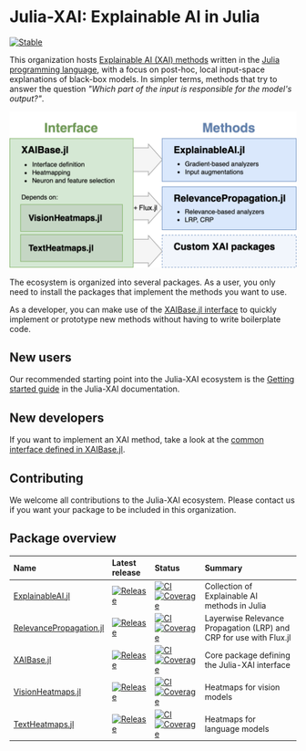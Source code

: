 # Julia-XAI: Explainable AI in Julia
[![Stable][docs-bdg]][docs-url]

This organization hosts [Explainable AI (XAI) methods][wiki-xai] 
written in the [Julia programming language][julia-url],
with a focus on post-hoc, local input-space explanations of black-box models.
In simpler terms, methods that try to answer the question 
*"Which part of the input is responsible for the model's output?"*.

![Julia-XAI ecosystem diagram](https://raw.githubusercontent.com/Julia-XAI/XAIDocs/getting-started/dev/assets/org.png)

The ecosystem is organized into several packages.
As a user, you only need to install the packages that implement the methods you want to use.

As a developer, you can make use of the [XAIBase.jl interface][docs-interface]
to quickly implement or prototype new methods without having to write boilerplate code.

## New users
Our recommended starting point into the Julia-XAI ecosystem is the 
[Getting started guide][docs-url] in the Julia-XAI documentation.

## New developers
If you want to implement an XAI method, take a look at the [common interface
defined in XAIBase.jl][docs-interface].

## Contributing
We welcome all contributions to the Julia-XAI ecosystem.
Please contact us if you want your package to be included in this organization.

## Package overview

| Name                                 | Latest release                           | Status                                                                      | Summary                                                            |
|:-------------------------------------|:-----------------------------------------|:----------------------------------------------------------------------------|:-------------------------------------------------------------------| 
| [ExplainableAI.jl][repo-expl]        | [![Release][rel-bdg-expl]][rel-url-expl] | [![CI][ci-bdg-expl]][ci-url-expl] [![Coverage][cov-bdg-expl]][cov-url-expl] | Collection of Explainable AI methods in Julia                      |
| [RelevancePropagation.jl][repo-relp] | [![Release][rel-bdg-relp]][rel-url-relp] | [![CI][ci-bdg-relp]][ci-url-relp] [![Coverage][cov-bdg-relp]][cov-url-relp] | Layerwise Relevance Propagation (LRP) and CRP for use with Flux.jl |
| [XAIBase.jl][repo-base]              | [![Release][rel-bdg-base]][rel-url-base] | [![CI][ci-bdg-base]][ci-url-base] [![Coverage][cov-bdg-base]][cov-url-base] | Core package defining the Julia-XAI interface                      |
| [VisionHeatmaps.jl][repo-vish]       | [![Release][rel-bdg-vish]][rel-url-vish] | [![CI][ci-bdg-vish]][ci-url-vish] [![Coverage][cov-bdg-vish]][cov-url-vish] | Heatmaps for vision models                                         |
| [TextHeatmaps.jl][repo-txth]         | [![Release][rel-bdg-txth]][rel-url-txth] | [![CI][ci-bdg-txth]][ci-url-txth] [![Coverage][cov-bdg-txth]][cov-url-txth] | Heatmaps for language models                                       |

[wiki-xai]: https://en.wikipedia.org/wiki/Explainable_artificial_intelligence
[julia-url]: https://julialang.org
[docs-url]: https://julia-xai.github.io/XAIDocs/
[docs-bdg]: https://img.shields.io/badge/Julia--XAI_docs-stable-blue.svg
[docs-interface]: https://julia-xai.github.io/XAIDocs/XAIBase/

[repo-expl]: https://github.com/Julia-XAI/ExplainableAI.jl
[repo-relp]: https://github.com/Julia-XAI/RelevancePropagation.jl
[repo-base]: https://github.com/Julia-XAI/XAIBase.jl
[repo-txth]: https://github.com/Julia-XAI/TextHeatmaps.jl/
[repo-vish]: https://github.com/Julia-XAI/VisionHeatmaps.jl

[rel-bdg-expl]: https://juliahub.com/docs/General/ExplainableAI/stable/version.svg
[rel-url-expl]: https://github.com/Julia-XAI/ExplainableAI.jl/releases
[rel-bdg-relp]: https://juliahub.com/docs/General/RelevancePropagation/stable/version.svg
[rel-url-relp]: https://github.com/Julia-XAI/RelevancePropagation.jl/releases
[rel-bdg-base]: https://juliahub.com/docs/General/XAIBase/stable/version.svg
[rel-url-base]: https://github.com/Julia-XAI/XAIBase.jl/releases
[rel-bdg-txth]: https://juliahub.com/docs/General/TextHeatmaps/stable/version.svg
[rel-url-txth]: https://github.com/Julia-XAI/TextHeatmaps.jl/releases
[rel-bdg-vish]: https://juliahub.com/docs/General/VisionHeatmaps/stable/version.svg
[rel-url-vish]: https://github.com/Julia-XAI/VisionHeatmaps.jl/releases

[ci-bdg-expl]: https://github.com/Julia-XAI/ExplainableAI.jl/workflows/CI/badge.svg
[ci-url-expl]: https://github.com/Julia-XAI/ExplainableAI.jl/actions
[ci-bdg-relp]: https://github.com/Julia-XAI/RelevancePropagation.jl/workflows/CI/badge.svg
[ci-url-relp]: https://github.com/Julia-XAI/RelevancePropagation.jl/actions
[ci-bdg-base]: https://github.com/Julia-XAI/XAIBase.jl/workflows/CI/badge.svg
[ci-url-base]: https://github.com/Julia-XAI/XAIBase.jl/actions
[ci-bdg-txth]: https://github.com/Julia-XAI/TextHeatmaps.jl/workflows/CI/badge.svg
[ci-url-txth]: https://github.com/Julia-XAI/TextHeatmaps.jl/actions
[ci-bdg-vish]: https://github.com/Julia-XAI/VisionHeatmaps.jl/workflows/CI/badge.svg
[ci-url-vish]: https://github.com/Julia-XAI/VisionHeatmaps.jl/actions

[cov-bdg-expl]: https://codecov.io/gh/Julia-XAI/ExplainableAI.jl/branch/master/graph/badge.svg
[cov-url-expl]: https://codecov.io/gh/Julia-XAI/ExplainableAI.jl
[cov-bdg-relp]: https://codecov.io/gh/Julia-XAI/RelevancePropagation.jl/branch/main/graph/badge.svg
[cov-url-relp]: https://codecov.io/gh/Julia-XAI/RelevancePropagation.jl
[cov-bdg-base]: https://codecov.io/gh/Julia-XAI/XAIBase.jl/branch/main/graph/badge.svg
[cov-url-base]: https://codecov.io/gh/Julia-XAI/XAIBase.jl
[cov-bdg-txth]: https://codecov.io/gh/Julia-XAI/TextHeatmaps.jl/branch/main/graph/badge.svg
[cov-url-txth]: https://codecov.io/gh/Julia-XAI/TextHeatmaps.jl
[cov-bdg-vish]: https://codecov.io/gh/Julia-XAI/VisionHeatmaps.jl/branch/main/graph/badge.svg
[cov-url-vish]: https://codecov.io/gh/Julia-XAI/VisionHeatmaps.jl
